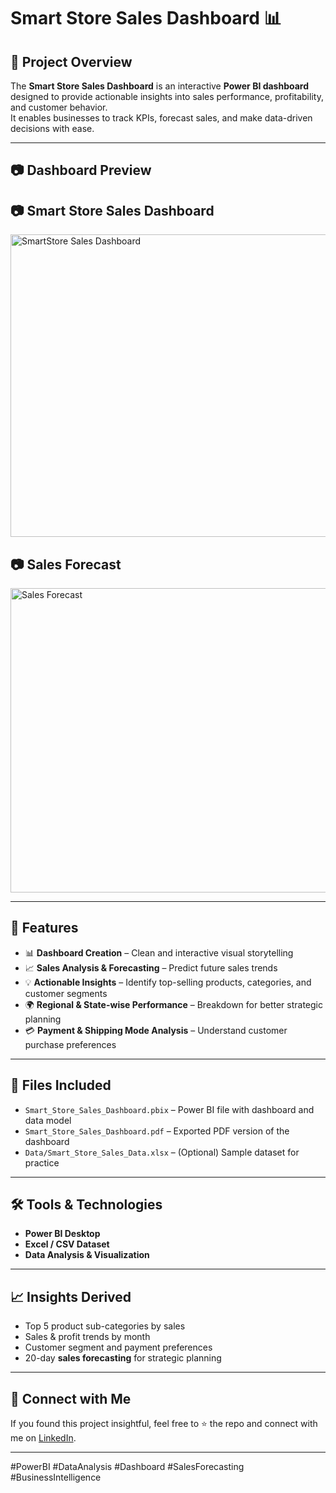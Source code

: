 # Smart Store Sales Dashboard 📊

## 📌 Project Overview
The **Smart Store Sales Dashboard** is an interactive **Power BI dashboard** designed to provide actionable insights into sales performance, profitability, and customer behavior.  
It enables businesses to track KPIs, forecast sales, and make data-driven decisions with ease.

---

## 📷 Dashboard Preview
## 📷 Smart Store Sales Dashboard

<img width="774" height="484" alt="SmartStore Sales Dashboard" src="https://github.com/user-attachments/assets/010ff765-2fc7-4442-ae0c-978dbab1fdd7" />

## 📷 Sales Forecast

<img width="772" height="487" alt="Sales Forecast" src="https://github.com/user-attachments/assets/97194c4c-65ed-4d0e-9511-57b8d4ec8d2b" />



---

## 🚀 Features
- 📊 **Dashboard Creation** – Clean and interactive visual storytelling
- 📈 **Sales Analysis & Forecasting** – Predict future sales trends
- 💡 **Actionable Insights** – Identify top-selling products, categories, and customer segments
- 🌍 **Regional & State-wise Performance** – Breakdown for better strategic planning
- 💳 **Payment & Shipping Mode Analysis** – Understand customer purchase preferences

---

## 📂 Files Included
- `Smart_Store_Sales_Dashboard.pbix` – Power BI file with dashboard and data model  
- `Smart_Store_Sales_Dashboard.pdf` – Exported PDF version of the dashboard  
- `Data/Smart_Store_Sales_Data.xlsx` – (Optional) Sample dataset for practice  

---


## 🛠️ Tools & Technologies
- **Power BI Desktop**  
- **Excel / CSV Dataset**  
- **Data Analysis & Visualization**  

---

## 📈 Insights Derived
- Top 5 product sub-categories by sales  
- Sales & profit trends by month  
- Customer segment and payment preferences  
- 20-day **sales forecasting** for strategic planning  

---

## 🤝 Connect with Me
If you found this project insightful, feel free to ⭐ the repo and connect with me on [LinkedIn](your-linkedin-url).

---

#PowerBI #DataAnalysis #Dashboard #SalesForecasting #BusinessIntelligence
